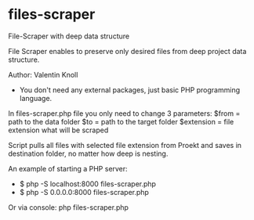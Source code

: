 # files-scraper
File-Scraper with deep data structure

File Scraper enables to preserve only desired files from deep project data structure.

Author: Valentin Knoll

- You don't need any external packages, just basic PHP programming language.

In files-scraper.php file you only need to change 3 parameters:
$from = path to the data folder
$to = path to the target folder
$extension = file extension what will be scraped

Script pulls all files with selected file extension from Proekt and saves in destination folder, no matter how deep is nesting.

An example of starting a PHP server:
- $ php -S localhost:8000 files-scraper.php
- $ php -S 0.0.0.0:8000 files-scraper.php

Or via console: php files-scraper.php
